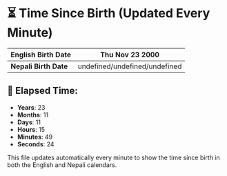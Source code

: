 # ⏳ Time Since Birth (Updated Every Minute)

| **English Birth Date** | Thu Nov 23 2000 |
|------------------------|-------------------------------------|
| **Nepali Birth Date**  | undefined/undefined/undefined                  |

## 📅 Elapsed Time:

- **Years**: 23
- **Months**: 11
- **Days**: 11
- **Hours**: 15
- **Minutes**: 49
- **Seconds**: 24

This file updates automatically every minute to show the time since birth in both the English and Nepali calendars.